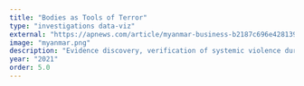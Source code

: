 ```yaml
---
title: "Bodies as Tools of Terror"
type: "investigations data-viz"
external: "https://apnews.com/article/myanmar-business-b2187c696e428139437778aeab0c43d4"
image: "myanmar.png"
description: "Evidence discovery, verification of systemic violence during Myanmar's coup  · AP Unique Investigations"
year: "2021"
order: 5.0
---
```

